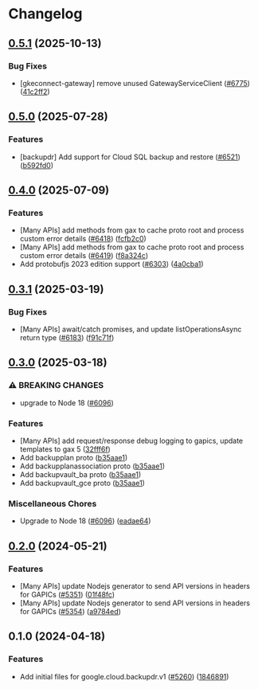 # Changelog

## [0.5.1](https://github.com/googleapis/google-cloud-node/compare/backupdr-v0.5.0...backupdr-v0.5.1) (2025-10-13)


### Bug Fixes

* [gkeconnect-gateway] remove unused GatewayServiceClient ([#6775](https://github.com/googleapis/google-cloud-node/issues/6775)) ([41c2ff2](https://github.com/googleapis/google-cloud-node/commit/41c2ff2851b5fdadabf4f9bd3500167c34b32ff7))

## [0.5.0](https://github.com/googleapis/google-cloud-node/compare/backupdr-v0.4.0...backupdr-v0.5.0) (2025-07-28)


### Features

* [backupdr] Add support for Cloud SQL backup and restore ([#6521](https://github.com/googleapis/google-cloud-node/issues/6521)) ([b592fd0](https://github.com/googleapis/google-cloud-node/commit/b592fd0ee3bc242732830a68d0041dc4680f0848))

## [0.4.0](https://github.com/googleapis/google-cloud-node/compare/backupdr-v0.3.1...backupdr-v0.4.0) (2025-07-09)


### Features

* [Many APIs] add methods from gax to cache proto root and process custom error details ([#6418](https://github.com/googleapis/google-cloud-node/issues/6418)) ([fcfb2c0](https://github.com/googleapis/google-cloud-node/commit/fcfb2c018539983a8ce32205a2ea9e99ef28e88a))
* [Many APIs] add methods from gax to cache proto root and process custom error details ([#6419](https://github.com/googleapis/google-cloud-node/issues/6419)) ([f8a324c](https://github.com/googleapis/google-cloud-node/commit/f8a324ca5c3bc0f730e4ed67d9407c44f2414936))
* Add protobufjs 2023 edition support ([#6303](https://github.com/googleapis/google-cloud-node/issues/6303)) ([4a0cba1](https://github.com/googleapis/google-cloud-node/commit/4a0cba1e41a9aeb9c15ad31487ef013c8277cfef))

## [0.3.1](https://github.com/googleapis/google-cloud-node/compare/backupdr-v0.3.0...backupdr-v0.3.1) (2025-03-19)


### Bug Fixes

* [Many APIs] await/catch promises, and update listOperationsAsync return type ([#6183](https://github.com/googleapis/google-cloud-node/issues/6183)) ([f91c71f](https://github.com/googleapis/google-cloud-node/commit/f91c71f71c7a08ac17a15b7bb2233cbc041ee69b))

## [0.3.0](https://github.com/googleapis/google-cloud-node/compare/backupdr-v0.2.0...backupdr-v0.3.0) (2025-03-18)


### ⚠ BREAKING CHANGES

* upgrade to Node 18 ([#6096](https://github.com/googleapis/google-cloud-node/issues/6096))

### Features

* [Many APIs] add request/response debug logging to gapics, update templates to gax 5  ([32fff6f](https://github.com/googleapis/google-cloud-node/commit/32fff6f5e36a33729591a9ba531cc5de07f046cc))
* Add backupplan proto ([b35aae1](https://github.com/googleapis/google-cloud-node/commit/b35aae1a0467dba2ab684d4fe6a7cd385046d1a6))
* Add backupplanassociation proto ([b35aae1](https://github.com/googleapis/google-cloud-node/commit/b35aae1a0467dba2ab684d4fe6a7cd385046d1a6))
* Add backupvault_ba proto ([b35aae1](https://github.com/googleapis/google-cloud-node/commit/b35aae1a0467dba2ab684d4fe6a7cd385046d1a6))
* Add backupvault_gce proto ([b35aae1](https://github.com/googleapis/google-cloud-node/commit/b35aae1a0467dba2ab684d4fe6a7cd385046d1a6))


### Miscellaneous Chores

* Upgrade to Node 18 ([#6096](https://github.com/googleapis/google-cloud-node/issues/6096)) ([eadae64](https://github.com/googleapis/google-cloud-node/commit/eadae64d54e07aa2c65097ea52e65008d4e87436))

## [0.2.0](https://github.com/googleapis/google-cloud-node/compare/backupdr-v0.1.0...backupdr-v0.2.0) (2024-05-21)


### Features

* [Many APIs] update Nodejs generator to send API versions in headers for GAPICs ([#5351](https://github.com/googleapis/google-cloud-node/issues/5351)) ([01f48fc](https://github.com/googleapis/google-cloud-node/commit/01f48fce63ec4ddf801d59ee2b8c0db9f6fb8372))
* [Many APIs] update Nodejs generator to send API versions in headers for GAPICs ([#5354](https://github.com/googleapis/google-cloud-node/issues/5354)) ([a9784ed](https://github.com/googleapis/google-cloud-node/commit/a9784ed3db6ee96d171762308bbbcd57390b6866))

## 0.1.0 (2024-04-18)


### Features

* Add initial files for google.cloud.backupdr.v1 ([#5260](https://github.com/googleapis/google-cloud-node/issues/5260)) ([1846891](https://github.com/googleapis/google-cloud-node/commit/1846891a677670f6bb5483be3c2f55b8af99002d))
